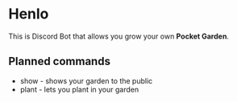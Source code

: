 # Henlo 
This is Discord Bot that allows you grow your own **Pocket Garden**.


## Planned commands
- show - shows your garden to the public
- plant - lets you plant in your garden

